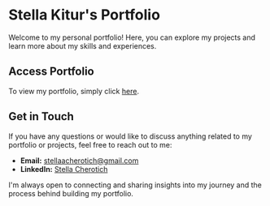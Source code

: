 # Stella Kitur's Portfolio

Welcome to my personal portfolio! Here, you can explore my projects and learn more about my skills and experiences.

## Access Portfolio

To view my portfolio, simply click [here](https://stellacherotich.github.io/).

## Get in Touch

If you have any questions or would like to discuss anything related to my portfolio or projects, feel free to reach out to me:

- **Email:** [stellaacherotich@gmail.com](mailto:stellaacherotich@gmail.com)
- **LinkedIn:** [Stella Cherotich](https://www.linkedin.com/in/stella-cherotich)

I'm always open to connecting and sharing insights into my journey and the process behind building my portfolio.
